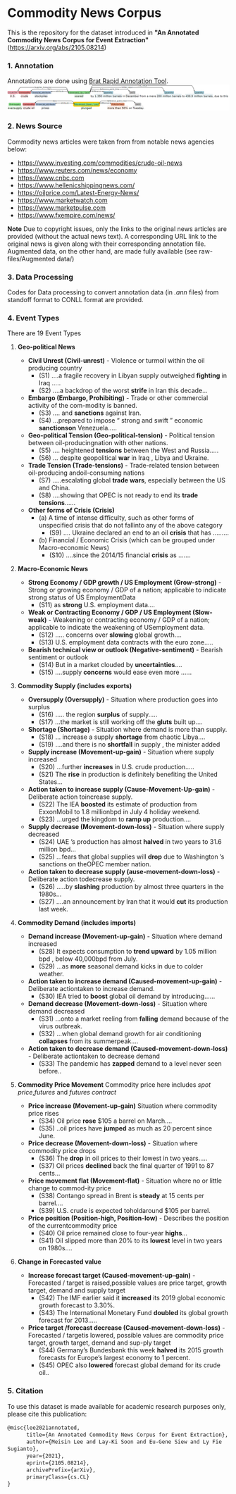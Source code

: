 # Commodity News Corpus

This is the repository for the dataset introduced in **"An Annotated Commodity News Corpus for Event Extraction"**(https://arxiv.org/abs/2105.08214)

### 1. Annotation
Annotations are done using [Brat Rapid Annotation Tool](https://brat.nlplab.org/). 
 ![annotation](brat_annotation.png)
 
### 2. News Source
Commodity news articles were taken from from notable news agencies below:
* https://www.investing.com/commodities/crude-oil-news
* https://www.reuters.com/news/economy
* https://www.cnbc.com
* https://www.hellenicshippingnews.com/
* https://oilprice.com/Latest-Energy-News/
* https://www.marketwatch.com
* https://www.marketpulse.com
* https://www.fxempire.com/news/

**Note** Due to copyright issues, only the links to the original news articles are provided (without the actual news text). A corresponding URL link to the original news is given along with their corresponding annotation file. Augmented data, on the other hand, are made fully available (see raw-files/Augmented data/)

### 3. Data Processing 
Codes for Data processing to convert annotation data (in *.ann* files) from standoff format to CONLL format are provided.

    
### 4. Event Types
There are 19 Event Types
1. **Geo-political News**
   * **Civil Unrest (Civil-unrest)** - Violence or turmoil within the oil producing country
      * (S1) ....a fragile recovery in Libyan supply outweighed **fighting** in Iraq .....
      * (S2) ....a backdrop of the worst **strife** in Iran this decade...
   * **Embargo (Embargo, Prohibiting)** - Trade or other commercial activity of the com-modity is banned.
      * (S3) .... and **sanctions** against Iran.
      * (S4) ...prepared to impose “ strong and swift ” economic **sanctionson** Venezuela.....
   * **Geo-political Tension (Geo-political-tension)** - Political tension between oil-producingnation with other nations.
      * (S5) .... heightened **tensions** between the West and Russia..... 
      * (S6) ... despite geopolitical **war** in Iraq , Libya and Ukraine.
   * **Trade Tension (Trade-tensions)** - Trade-related tension between oil-producing andoil-consuming nations
      * (S7) .....escalating global **trade wars**, especially between the US and China. 
      * (S8) ....showing that OPEC is not ready to end its **trade tensions**......
   * **Other forms of Crisis (Crisis)**
      * (a) A time of intense difficulty, such as other forms of unspecified crisis that do not fallinto any of the above category
         * (S9)  .... Ukraine declared an end to an oil **crisis** that has .........
      * (b) Financial / Economic Crisis (which can be grouped under Macro-economic News)
         * (S10)  ....since the 2014/15 financial **crisis** as .......
   
2. **Macro-Economic News**
   * **Strong Economy / GDP growth / US Employment (Grow-strong)** - Strong or growing economy / GDP of a nation; applicable to indicate strong status of US EmploymentData
      * (S11) as **strong** U.S. employment data.... 
   * **Weak or Contracting Economy / GDP / US Employment (Slow-weak)** - Weakening or contracting economy / GDP of a nation; applicable to indicate the weakening of USemployment data.
      * (S12) ..... concerns over **slowing** global growth.... 
      * (S13) U.S. employment data contracts with the euro zone.....
   * **Bearish technical view or outlook (Negative-sentiment)** - Bearish sentiment or outlook
      * (S14) But in a market clouded by **uncertainties**.... 
      * (S15) ....supply **concerns** would ease even more ......
 
3. **Commodity Supply (includes exports)**
   * **Oversupply (Oversupply)** - Situation where production goes into surplus
      * (S16) ..... the region **surplus** of supply.....
      * (S17) ...the market is still working off the **gluts** built up....
   * **Shortage (Shortage)** - Situation where demand is more than supply.
      * (S18) ... increase a supply **shortage** from chaotic Libya.... 
      * (S19) ....and there is no **shortfall** in supply , the minister added
   * **Supply increase (Movement-up-gain)** - Situation where supply increased
      * (S20) ...further **increases** in U.S. crude production..... 
      * (S21) The **rise** in production is definitely benefiting the United States...
   * **Action taken to increase supply (Cause-Movement-Up-gain)** - Deliberate action toincrease supply.
      * (S22) The IEA **boosted** its estimate of production from ExxonMobil to 1.8 millionbpd in July 4 holiday weekend.
      * (S23) ...urged the kingdom to **ramp up** production....
   * **Supply decrease (Movement-down-loss)** - Situation where supply decreased
      * (S24) UAE ’s production has almost **halved** in two years to 31.6 million bpd... 
      * (S25) ...fears that global supplies will **drop** due to Washington ’s sanctions on theOPEC member nation.
   * **Action taken to decrease supply (ause-movement-down-loss)** - Deliberate action todecrease supply.
      * (S26) .....by **slashing** production by almost three quarters in the 1980s...  
      * (S27) ....an announcement by Iran that it would **cut** its production last week.
   
4. **Commodity Demand (includes imports)**
   * **Demand increase (Movement-up-gain)** - Situation where demand increased 
      * (S28) It expects consumption to **trend upward** by 1.05 million bpd , below 40,000bpd from July.
      * (S29) ...as **more** seasonal demand kicks in due to colder weather.
   * **Action taken to increase demand (Caused-movement-up-gain)** - Deliberate actiontaken to increase demand.
      * (S30) IEA tried to **boost** global oil demand by introducing......
   * **Demand decrease (Movement-down-loss)** - Situation where demand decreased
      * (S31) ...onto a market reeling from **falling** demand because of the virus outbreak. 
      * (S32) ...when global demand growth for air conditioning **collapses** from its summerpeak....
   * **Action taken to decrease demand (Caused-movement-down-loss)** - Deliberate actiontaken to decrease demand
      * (S33)  The pandemic has **zapped** demand to a level never seen before..
   
5. **Commodity Price Movement**
   Commodity price here includes *spot price*,*futures* and *futures contract*
   * **Price increase (Movement-up-gain)** Situation where commodity price rises
      * (S34) Oil price **rose** $105 a barrel on March.... 
      * (S35) ..oil prices have **jumped** as much as 20 percent since June.
   * **Price decrease (Movement-down-loss)** - Situation where commodity price drops
      * (S36) The **drop** in oil prices to their lowest in two years..... 
      * (S37) Oil prices **declined** back the final quarter of 1991 to 87 cents...
   * **Price movement flat (Movement-flat)** - Situation where no or little change to commod-ity price
      * (S38) Contango spread in Brent is **steady** at 15 cents per barrel.... 
      * (S39) U.S. crude is expected toholdaround $105 per barrel.
   * **Price position (Position-high, Position-low)** - Describes the position of the currentcommodity price
      * (S40) Oil price remained close to four-year **highs**...
      * (S41) Oil slipped more than 20% to its **lowest** level in two years on 1980s.... 
   
6. **Change in Forecasted value**
   * **Increase forecast target (Caused-movement-up-gain)** - Forecasted / target is raised,possible values are price target, growth target, demand and supply target
      * (S42) The IMF earlier said it **increased** its 2019 global economic growth forecast to 3.30%. 
      * (S43) The International Monetary Fund **doubled** its global growth forecast for 2013.....
   * **Price target /forecast decrease (Caused-movement-down-loss)** - Forecasted / targetis lowered, possible values are commodity price target, growth target, demand and sup-ply target
      * (S44) Germany’s Bundesbank this week **halved** its 2015 growth forecasts for Europe’s largest economy to 1 percent. 
      * (S45) OPEC also **lowered** forecast global demand for its crude oil..   
 

### 5. Citation
To use this dataset is made available for academic research purposes only, please cite this publication:
```
@misc{lee2021annotated,
      title={An Annotated Commodity News Corpus for Event Extraction}, 
      author={Meisin Lee and Lay-Ki Soon and Eu-Gene Siew and Ly Fie Sugianto},
      year={2021},
      eprint={2105.08214},
      archivePrefix={arXiv},
      primaryClass={cs.CL}
}
```
